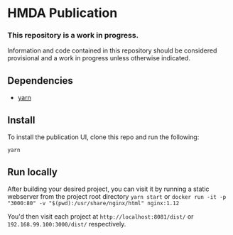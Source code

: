 # HMDA Publication

### This repository is a work in progress.

Information and code contained in this repository should be considered provisional and a work in progress unless otherwise indicated.

## Dependencies

* [yarn](https://yarnpkg.com)

## Install

To install the publication UI, clone this repo and run the following:

```
yarn
```

## Run locally

After building your desired project, you can visit it by running a static webserver from the project root directory
`yarn start`
or
`docker run -it -p "3000:80" -v "$(pwd):/usr/share/nginx/html" nginx:1.12`

You'd then visit each project at `http://localhost:8081/dist/` or `192.168.99.100:3000/dist/` respectively.
